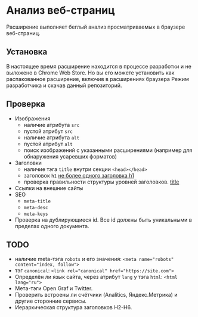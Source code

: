 # Анализ веб-страниц

Расширение выполняет беглый анализ просматриваемых в браузере веб-страниц.

## Установка

В настоящее время расширение находится в процессе разработки и не выложено в Chrome Web Store. Но вы его можете установить как распакованное расширение, включив в расширениях браузера Режим разработчика и скачав данный репозиторий.

## Проверка

- Изображения
    + наличие атрибута `src`
    + пустой атрибут `src`
    + наличие атрибута `alt`
    + пустой атрибут `alt`
    + поиск изображений с указанными расширениями (например для обнаружения усаревших форматов)
- Заголовки
    + наличие тэга `title` внутри секции `<head></head>`
    + заголовок `h1` [не более одного заголовка h1](https://developer.mozilla.org/ru/docs/Web/HTML/Element/Heading_Elements#%D0%B8%D0%B7%D0%B1%D0%B5%D0%B3%D0%B0%D0%B9%D1%82%D0%B5_%D0%B8%D1%81%D0%BF%D0%BE%D0%BB%D1%8C%D0%B7%D0%BE%D0%B2%D0%B0%D0%BD%D0%B8%D1%8F_%D0%BD%D0%B5%D1%81%D0%BA%D0%BE%D0%BB%D1%8C%D0%BA%D0%B8%D1%85_%D1%8D%D0%BB%D0%B5%D0%BC%D0%B5%D0%BD%D1%82%D0%BE%D0%B2_h1_%D0%BD%D0%B0_%D0%BE%D0%B4%D0%BD%D0%BE%D0%B9_%D1%81%D1%82%D1%80%D0%B0%D0%BD%D0%B8%D1%86%D0%B5)
    + проверка правильности структуры уровней заголовков. [title](https://developer.mozilla.org/ru/docs/Web/HTML/Element/Heading_Elements#%D0%BD%D0%B0%D0%B2%D0%B8%D0%B3%D0%B0%D1%86%D0%B8%D1%8F)
- Ссылки на внешние сайты
- SEO
    + `meta-title`
    + `meta-desc`
    + `meta-keys`
- Проверка на дублирующиеся id. Все id должны быть уникальными в пределах одного документа.

## TODO

- наличие meta-тэга `robots` и его значения: `<meta name="robots" content="index, follow">`
- тэг `canonical`: `<link rel="canonical" href="https://site.com">`
- Определён ли язык сайта, через атрибут `lang` у тэга `html`: `<html lang="ru">`
- Мета-тэги Open Graf и Twitter.
- Проверить встроены ли счётчики (Analitics, Яндекс.Метрика) и другие сторонние сервисы.
- Иерархическая структура заголовков H2-H6.
